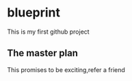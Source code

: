 # blueprint
This is my first github project

## The master plan
This promises to be exciting,refer a friend

